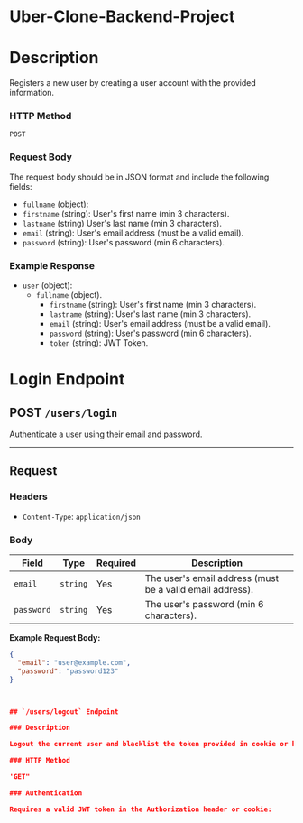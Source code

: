 # Uber-Clone-Backend-Project

# Description 
Registers a new user by creating a user account with the provided information.

### HTTP Method 
`POST`
### Request Body
The request body should be in JSON format and include the following fields:

- `fullname` (object):
-   `firstname` (string): User's first name (min 3 characters).
-   `lastname`  (string) User's last name (min 3 characters).
- `email`  (string): User's email address (must be a valid email).
- `password`  (string): User's password (min 6 characters).

### Example Response
- `user`  (object):
  - `fullname` (object).
    - `firstname` (string): User's first name (min 3 characters).
    - `lastname` (string): User's last name (min 3 characters).
     - `email` (string): User's email address (must be a valid email).
     - `password` (string): User's password (min 6 characters).
     - `token` (string): JWT Token.


# Login Endpoint

## **POST** `/users/login`

Authenticate a user using their email and password.

---

## Request

### Headers
- `Content-Type`: `application/json`

### Body
| Field      | Type     | Required | Description                |
|------------|----------|----------|----------------------------|
| `email`    | `string` | Yes      | The user's email address (must be a valid email address).  |
| `password` | `string` | Yes      | The user's password (min 6 characters).       |

**Example Request Body:**
```json
{
  "email": "user@example.com",
  "password": "password123"
}



## `/users/logout` Endpoint

### Description

Logout the current user and blacklist the token provided in cookie or headers

### HTTP Method

'GET"

### Authentication

Requires a valid JWT token in the Authorization header or cookie: